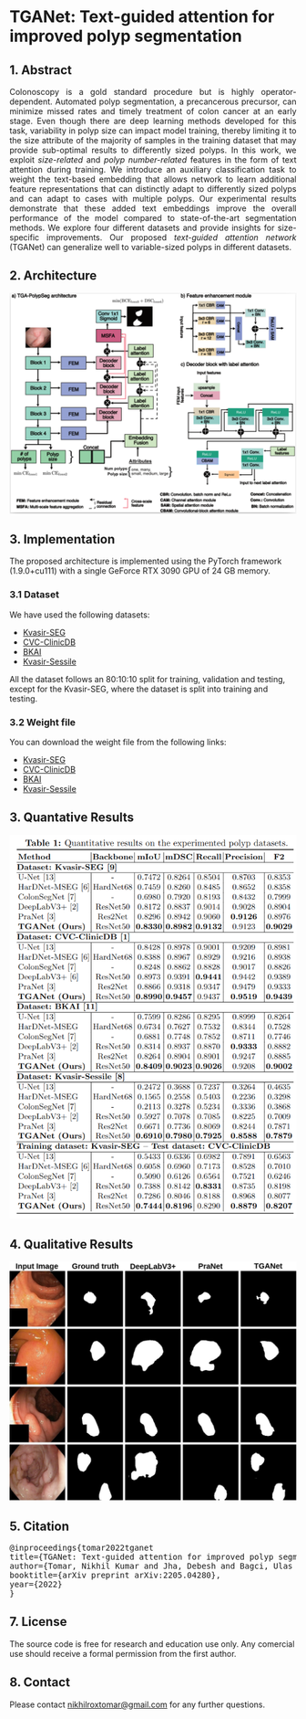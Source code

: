# TGANet: Text-guided attention for improved polyp segmentation

## 1. Abstract
<div align="justify">
Colonoscopy is a gold standard procedure but is highly operator-dependent. Automated polyp segmentation, a precancerous precursor, can minimize missed rates and timely treatment of colon cancer at an early stage. Even though there are deep learning methods developed for this task, variability in polyp size can impact model training, thereby limiting it to the size attribute of the majority of samples in the training dataset that may provide sub-optimal results to differently sized polyps. In this work, we exploit <i>size-related</i> and <i>polyp number-related</i> features in the form of text attention during training. We introduce an auxiliary classification task to weight the text-based embedding that allows network to learn additional feature representations that can distinctly adapt to differently sized polyps and can adapt to cases with multiple polyps. Our experimental results demonstrate that these added text embeddings improve the overall performance of the model compared to state-of-the-art segmentation methods. We explore four different datasets and provide insights for size-specific improvements. Our proposed <i>text-guided attention network</i> (TGANet) can generalize well to variable-sized polyps in different datasets.
  </div>

## 2. Architecture
<img src="images/TGANet-architecture.png">

## 3. Implementation
The proposed architecture is implemented using the PyTorch framework (1.9.0+cu111) with a single GeForce RTX 3090 GPU of 24 GB memory. 

### 3.1 Dataset
We have used the following datasets:
- [Kvasir-SEG](https://datasets.simula.no/downloads/kvasir-seg.zip)
- [CVC-ClinicDB](https://www.dropbox.com/s/p5qe9eotetjnbmq/CVC-ClinicDB.rar?dl=0)
- [BKAI](https://www.kaggle.com/competitions/bkai-igh-neopolyp/data)
- [Kvasir-Sessile](https://datasets.simula.no/downloads/kvasir-sessile.zip)

All the dataset follows an 80:10:10 split for training, validation and testing, except for the Kvasir-SEG, where the dataset is split into training and testing. 

### 3.2 Weight file
You can download the weight file from the following links:
- [Kvasir-SEG](https://drive.google.com/file/d/1kVbwYNj2h_K15uBI4DpH8GHbqJM4Csdd/view?usp=sharing)
- [CVC-ClinicDB](https://drive.google.com/file/d/1fJnfX91zTFMlC--O5bH-7kYcueS5eBGo/view?usp=sharing)
- [BKAI](https://drive.google.com/file/d/1_Z2Uj4zZwcsx_If1qY34PoImZzjRV-XG/view?usp=sharing)
- [Kvasir-Sessile](https://drive.google.com/file/d/1vP8y5vMF_LlNgoXSAOmv2uXwujeIx6zC/view?usp=sharing)


## 3. Quantative Results
<img src="images/Quantative.png">

## 4. Qualitative Results
<img src="images/TGA-PolySeg-Qualitative.jpg">

## 5. Citation
<pre>
@inproceedings{tomar2022tganet
title={TGANet: Text-guided attention for improved polyp segmentation},
author={Tomar, Nikhil Kumar and Jha, Debesh and Bagci, Ulas and Ali, Sharib},
booktitle={arXiv preprint arXiv:2205.04280},
year={2022}
} 
</pre>

## 7. License
The source code is free for research and education use only. Any comercial use should receive a formal permission from the first author.

## 8. Contact
Please contact nikhilroxtomar@gmail.com for any further questions. 

